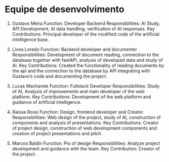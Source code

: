 # Equipe de desenvolvimento

1. Gustavo Meira
Function: Developer Backend
Responsibilities: AI Study, API Development, AI data handling, verification of AI responses.
Key Contributions: Principal developer of the modified code of the artificial intelligence base.

2. Lívea Loredo
Function: Backend developer and documenter
Responsibilities: Development of document reading, connection to the database together with fastAPI, analysis of developed data and study of AI.
Key Contributions: Created the functionality of reading documents by the api and the connection to the database by API integrating with Gustavo’s code and documenting the project.

3. Lucas Macharete
Function: Fullstack Developer
Responsibilities: Study of AI, Analysis of improvements and main developer of the web platform.
Key Contributions: Development of the web platform and guidance of artificial intelligence.

4. Raissa Rossi
Function: Design, frontend developer and Creator.
Responsibilities: Web design of the project, study of AI, construction of components and analysis of presentations.
Key Contributions: Creator of project design, construction of web development components and creation of project presentations and pitch.

5. Marcos Baldin
Function: Pio of design
Responsibilities: Analyze project development and guidance with the team.
Key Contribution: Creator of the project.
